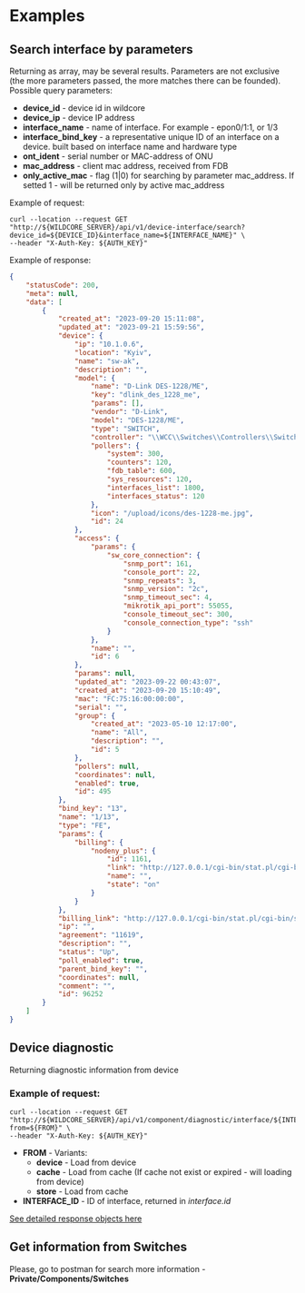 # Examples


## Search interface by parameters 
Returning as array, may be several results.
Parameters are not exclusive (the more parameters passed, the more matches there can be founded).
Possible query parameters:

* **device_id** - device id in wildcore
* **device_ip** - device IP address
* **interface_name** - name of interface. For example - epon0/1:1, or 1/3
* **interface_bind_key** - a representative unique ID of an interface on a device. built based on interface name and hardware type
* **ont_ident** - serial number or MAC-address of ONU
* **mac_address** - client mac address, received from FDB
* **only_active_mac** - flag (1|0) for searching by parameter mac_address. If setted 1 - will be returned only by active mac_address

Example of request:
```shell
curl --location --request GET "http://${WILDCORE_SERVER}/api/v1/device-interface/search?device_id=${DEVICE_ID}&interface_name=${INTERFACE_NAME}" \
--header "X-Auth-Key: ${AUTH_KEY}" 
```

Example of response: 
```json
{
    "statusCode": 200,
    "meta": null,
    "data": [
        {
            "created_at": "2023-09-20 15:11:08",
            "updated_at": "2023-09-21 15:59:56",
            "device": {
                "ip": "10.1.0.6",
                "location": "Kyiv",
                "name": "sw-ak",
                "description": "",
                "model": {
                    "name": "D-Link DES-1228/ME",
                    "key": "dlink_des_1228_me",
                    "params": [],
                    "vendor": "D-Link",
                    "model": "DES-1228/ME",
                    "type": "SWITCH",
                    "controller": "\\WCC\\Switches\\Controllers\\SwitchesController",
                    "pollers": {
                        "system": 300,
                        "counters": 120,
                        "fdb_table": 600,
                        "sys_resources": 120,
                        "interfaces_list": 1800,
                        "interfaces_status": 120
                    },
                    "icon": "/upload/icons/des-1228-me.jpg",
                    "id": 24
                },
                "access": {
                    "params": {
                        "sw_core_connection": {
                            "snmp_port": 161,
                            "console_port": 22,
                            "snmp_repeats": 3,
                            "snmp_version": "2c",
                            "snmp_timeout_sec": 4,
                            "mikrotik_api_port": 55055,
                            "console_timeout_sec": 300,
                            "console_connection_type": "ssh"
                        }
                    },
                    "name": "",
                    "id": 6
                },
                "params": null,
                "updated_at": "2023-09-22 00:43:07",
                "created_at": "2023-09-20 15:10:49",
                "mac": "FC:75:16:00:00:00",
                "serial": "",
                "group": {
                    "created_at": "2023-05-10 12:17:00",
                    "name": "All",
                    "description": "",
                    "id": 5
                },
                "pollers": null,
                "coordinates": null,
                "enabled": true,
                "id": 495
            },
            "bind_key": "13",
            "name": "1/13",
            "type": "FE",
            "params": {
                "billing": {
                    "nodeny_plus": {
                        "id": 1161,
                        "link": "http://127.0.0.1/cgi-bin/stat.pl/cgi-bin/stat.pl?a=user&uid=1161",
                        "name": "",
                        "state": "on"
                    }
                }
            },
            "billing_link": "http://127.0.0.1/cgi-bin/stat.pl/cgi-bin/stat.pl?a=user&uid=1161",
            "ip": "",
            "agreement": "11619",
            "description": "",
            "status": "Up",
            "poll_enabled": true,
            "parent_bind_key": "",
            "coordinates": null,
            "comment": "",
            "id": 96252
        }
    ]
}
```

## Device diagnostic 
Returning diagnostic information from device 

### Example of request:   
```shell
curl --location --request GET "http://${WILDCORE_SERVER}/api/v1/component/diagnostic/interface/${INTERFACE_ID}/diag?from=${FROM}" \
--header "X-Auth-Key: ${AUTH_KEY}"
```
* **FROM** - Variants: 
    * **device** - Load from device
    * **cache** - Load from cache (If cache not exist or expired - will loading from device)
    * **store** - Load from cache
* **INTERFACE_ID** - ID of interface, returned in _interface.id_

[See detailed response objects here](./objects/objects.md)


## Get information from Switches 
Please, go to postman for search more information - **Private/Components/Switches**   

